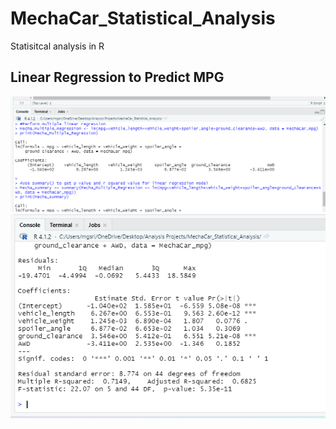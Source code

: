 # MechaCar_Statistical_Analysis
Statisitcal analysis in R

## Linear Regression to Predict MPG

![linear regression output](https://github.com/mgsrichard/MechaCar_Statistical_Analysis/blob/main/Resources/MechaCar_Multiple_Regression.png)
![linear regression summary](https://github.com/mgsrichard/MechaCar_Statistical_Analysis/blob/main/Resources/MechaCar_Summary.png)
